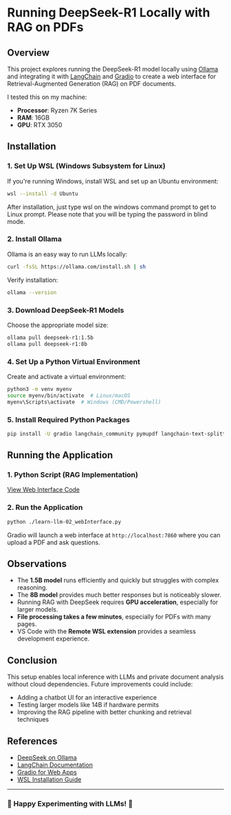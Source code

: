 # Running DeepSeek-R1 Locally with RAG on PDFs

## Overview

This project explores running the DeepSeek-R1 model locally using [Ollama](https://ollama.com) and integrating it with [LangChain](https://python.langchain.com) and [Gradio](https://gradio.app/) to create a web interface for Retrieval-Augmented Generation (RAG) on PDF documents. 

I tested this on my machine:
- **Processor**: Ryzen 7K Series
- **RAM**: 16GB
- **GPU**: RTX 3050

## Installation

### 1. Set Up WSL (Windows Subsystem for Linux)

If you're running Windows, install WSL and set up an Ubuntu environment:
```sh
wsl --install -d Ubuntu
```
After installation, just type wsl on the windows command prompt to get to Linux prompt.
Please note that you will be typing the password in blind mode.

### 2. Install Ollama

Ollama is an easy way to run LLMs locally:
```sh
curl -fsSL https://ollama.com/install.sh | sh
```

Verify installation:
```sh
ollama --version
```

### 3. Download DeepSeek-R1 Models

Choose the appropriate model size:
```sh
ollama pull deepseek-r1:1.5b
ollama pull deepseek-r1:8b
```

### 4. Set Up a Python Virtual Environment

Create and activate a virtual environment:
```sh
python3 -m venv myenv
source myenv/bin/activate  # Linux/macOS
myenv\Scripts\activate  # Windows (CMD/Powershell)
```

### 5. Install Required Python Packages

```sh
pip install -U gradio langchain_community pymupdf langchain-text-splitters "langchain-chroma>=0.1.2" langchain-ollama
```

## Running the Application

### 1. Python Script (RAG Implementation)

[View Web Interface Code](./learn-llm-02_webInterface.py)

### 2. Run the Application

```sh
python ./learn-llm-02_webInterface.py
```

Gradio will launch a web interface at `http://localhost:7860` where you can upload a PDF and ask questions.

## Observations

- The **1.5B model** runs efficiently and quickly but struggles with complex reasoning.
- The **8B model** provides much better responses but is noticeably slower.
- Running RAG with DeepSeek requires **GPU acceleration**, especially for larger models.
- **File processing takes a few minutes**, especially for PDFs with many pages.
- VS Code with the **Remote WSL extension** provides a seamless development experience.

## Conclusion

This setup enables local inference with LLMs and private document analysis without cloud dependencies. Future improvements could include:
- Adding a chatbot UI for an interactive experience
- Testing larger models like 14B if hardware permits
- Improving the RAG pipeline with better chunking and retrieval techniques

## References
- [DeepSeek on Ollama](https://ollama.com/library/deepseek-r1)
- [LangChain Documentation](https://python.langchain.com/)
- [Gradio for Web Apps](https://gradio.app/)
- [WSL Installation Guide](https://learn.microsoft.com/en-us/windows/wsl/install)

---
### 🚀 Happy Experimenting with LLMs! 🎯
